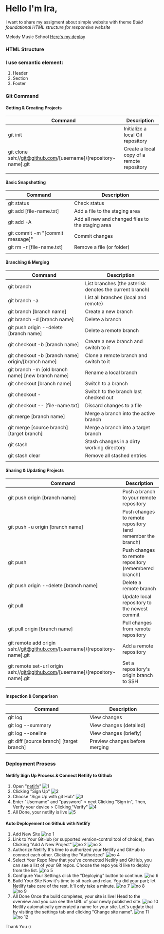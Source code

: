 # Hello I'm Ira,
I want to share my assigment about simple website with theme *Build foundational HTML structure for responsive website*

Melody Music School [Here's my deploy](https://melodymusicschool.netlify.app/)

### HTML Structure
### I use semantic element:
1. Header
2. Section
3. Footer

### Git Command
#### Getting & Creating Projects
|Command                                                         |	Description                                 |
|-----------                                                     |----------                                    |
|git init                                                        |	Initialize a local Git repository           |
|git clone ssh://git@github.com/[username]/[repository-name].git |	Create a local copy of a remote repository  |
|                                                                |                                              |

#### Basic Snapshotting
|Command 	                                                    |Description                                      | 
|-------------------------------------------------------------- |----------                                       |
|git status 	                                                |Check status                                     |
|git add [file-name.txt] 	                                    |Add a file to the staging area                   |
|git add -A 	                                                |Add all new and changed files to the staging area|
|git commit -m "[commit message]" 	                            |Commit changes                                   |
|git rm -r [file-name.txt] 	                                    |Remove a file (or folder)                        |
|                                                               |                                       |

#### Branching & Merging
|Command 	                        |Description                                             |
|-----------------------------------|----------                                              |
|git branch 	                    |List branches (the asterisk denotes the current branch) |
|git branch -a 	                    |List all branches (local and remote)                    |
|git branch [branch name] 	        |Create a new branch                                     |
|git branch -d [branch name] 	    |Delete a branch                                         |
|git push origin --delete [branch name] |Delete a remote branch                              |
|git checkout -b [branch name] 	    |Create a new branch and switch to it                    |
|git checkout -b [branch name] origin/[branch name] | Clone a remote branch and switch to it |
|git branch -m [old branch name] [new branch name] |Rename a local branch                    |
|git checkout [branch name] 	    |Switch to a branch                                      |
|git checkout - 	                |Switch to the branch last checked out                   |
|git checkout -- [file-name.txt] 	|Discard changes to a file                               |
|git merge [branch name] 	        |Merge a branch into the active branch                   |
|git merge [source branch] [target branch] |Merge a branch into a target branch              |
|git stash 	                        |Stash changes in a dirty working directory              |
|git stash clear 	                |Remove all stashed entries
|                                   |                                                        |

#### Sharing & Updating Projects
|Command 	                                                    |Description                                      |
|-------------------------------------------------------------- |----------                                       |
|git push origin [branch name] 	                                |Push a branch to your remote repository          |
|git push -u origin [branch name] 	                            |Push changes to remote repository (and remember the branch)|
|git push 	                                                    |Push changes to remote repository (remembered branch)|
|git push origin --delete [branch name] 	                    |Delete a remote branch                           |
|git pull 	                                                    |Update local repository to the newest commit     |
|git pull origin [branch name] 	                                |Pull changes from remote repository              |
|git remote add origin ssh://git@github.com/[username]/[repository-name].git 	|Add a remote repository          |
|git remote set-url origin ssh://git@github.com/[username]/[repository-name].git    |Set a repository's origin branch to SSH|
|                                                                |                                                 |

#### Inspection & Comparison
|Command 	                                                    |Description                                      |
|-------------------------------------------------------------- |----------                                       |
|git log 	                                                    |View changes                                     |
|git log --summary 	                                            |View changes (detailed)                          |
|git log --oneline 	                                            |View changes (briefly)                                                       |
|git diff [source branch] [target branch] 	                    |Preview changes before merging                   |
|                                                               |                                                 |

### Deployment Prosess

#### Netlify Sign Up Process & Connect Netlify to Github
1. Open "[netlify](https://app.netlify.com/)"
![1](image.png)
2. Clicking "Sign Up"
![2](image-1.png)
3. Choose "Sign Up with git Hub"
![3](image-2.png)
4. Enter "Username" and "password" > next Clicking "Sign in", Then, Verify your device > Clicking "Verify"
![4](image-3.png)
6. All Done, your netlify is live
![5](image-4.png)


#### Auto Deployement on Github with Netlify
1. Add New Site
![no 1](image-5.png)
2. Link to Your GitHub (or supported version-control tool of choice), then Clicking "Add A New Project"
![no 2](image-6.png)
![no 3](image-7.png)
3. Authorize Netlify
It's time to authorized your Netlify and GitHub to connect each other. Clicking the "Authorized"
![no 4](image-8.png)
4. Select Your Repo
Now that you've connected Netlify and GitHub, you can see a list of your Git repos. Choose the repo you’d like to deploy from the list.
![no 5](image-9.png)
5. Configure Your Settings
click the "Deploying" button to continue.
![no 6](image-10.png)
6. Build Your Site
Now it's time to sit back and relax. You did your part; let Netlify take care of the rest. It'll only take a minute.
![no 7](image-13.png)
![no 8](image-14.png)
![no 9](image-12.png)
7. All Done
Once the build completes, your site is live! Head to the overview and you can see the URL of your newly published site.
![no 10](image-17.png)
Netlify automatically generated a name for your site. Let's update that by visiting the settings tab and clicking "Change site name".
![no 11](image-15.png)
![no 12](image-16.png)

Thank You :)
